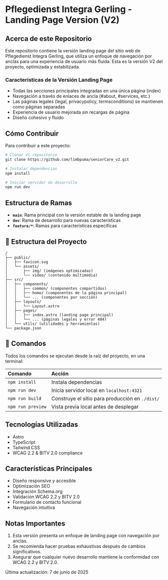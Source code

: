 # Pflegedienst Integra Gerling - Landing Page Version (V2)

## Acerca de este Repositorio

Este repositorio contiene la versión landing page del sitio web de Pflegedienst Integra Gerling, que utiliza un enfoque de navegación por anclas para una experiencia de usuario más fluida. Esta es la versión V2 del proyecto, optimizada y estabilizada.

### Características de la Versión Landing Page

- Todas las secciones principales integradas en una única página (index)
- Navegación a través de enlaces de ancla (#about, #services, etc.)
- Las páginas legales (legal, privacypolicy, termsconditions) se mantienen como páginas separadas
- Experiencia de usuario mejorada sin recargas de página
- Diseño cohesivo y fluido

## Cómo Contribuir

Para contribuir a este proyecto:

```bash
# Clonar el repositorio
git clone https://github.com/limbpuma/seniorCare_v2.git

# Instalar dependencias
npm install

# Iniciar servidor de desarrollo
npm run dev
```

## Estructura de Ramas

- **`main`**: Rama principal con la versión estable de la landing page
- **`dev`**: Rama de desarrollo para nuevas características
- **`feature/*`**: Ramas para características específicas

## 🚀 Estructura del Proyecto

```text
/
├── public/
│   ├── favicon.svg
│   └── assets/
│       ├── img/ (imágenes optimizadas)
│       └── video/ (contenido multimedia)
├── src/
│   ├── components/
│   │   ├── common/ (componentes compartidos)
│   │   ├── home/ (componentes de la página principal)
│   │   └── ... (componentes por sección)
│   ├── layouts/
│   │   └── Layout.astro
│   ├── pages/
│   │   ├── index.astro (landing page principal)
│   │   └── ... (páginas legales y error 404)
│   └── utils/ (utilidades y herramientas)
└── package.json
```

## 🧞 Comandos

Todos los comandos se ejecutan desde la raíz del proyecto, en una terminal:

| Comando                   | Acción                                           |
| :------------------------ | :----------------------------------------------- |
| `npm install`             | Instala dependencias                             |
| `npm run dev`             | Inicia servidor local en `localhost:4321`        |
| `npm run build`           | Construye el sitio para producción en `./dist/`  |
| `npm run preview`         | Vista previa local antes de desplegar            |

## Tecnologías Utilizadas

- Astro
- TypeScript
- Tailwind CSS
- WCAG 2.2 & BITV 2.0 compliance

## Características Principales

- Diseño responsive y accesible
- Optimización SEO
- Integración Schema.org
- Validación WCAG 2.2 y BITV 2.0
- Formulario de contacto funcional
- Navegación intuitiva

## Notas Importantes

1. Esta versión presenta un enfoque de landing page con navegación por anclas.
2. Se recomienda hacer pruebas exhaustivas después de cambios significativos.
3. Asegurar que cualquier nuevo desarrollo mantiene la conformidad con WCAG 2.2 y BITV 2.0.

Última actualización: 7 de junio de 2025
